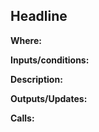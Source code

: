 ## Headline

**Where:** 

**Inputs/conditions:** 

**Description:**

**Outputs/Updates:** 

**Calls:** 